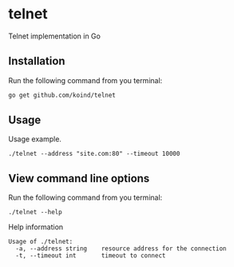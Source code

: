 # telnet
Telnet implementation in Go

## Installation

Run the following command from you terminal:

```bash
go get github.com/koind/telnet
```

## Usage

Usage example.

```
./telnet --address "site.com:80" --timeout 10000
```

## View command line options

Run the following command from you terminal:
```
./telnet --help
```

Help information

```
Usage of ./telnet:
  -a, --address string    resource address for the connection
  -t, --timeout int       timeout to connect
```